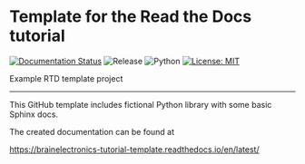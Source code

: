 # Template for the Read the Docs tutorial

[![Documentation Status](https://readthedocs.org/projects/brainelectronics-tutorial-template/badge/?version=latest)](https://brainelectronics-tutorial-template.readthedocs.io/en/latest/?badge=latest)
![Release](https://img.shields.io/github/v/release/brainelectronics/rtd-tutorial-template?include_prereleases&color=success)
![Python](https://img.shields.io/badge/python3-Ok-green.svg)
[![License: MIT](https://img.shields.io/badge/License-MIT-yellow.svg)](https://opensource.org/licenses/MIT)

Example RTD template project

---------------

This GitHub template includes fictional Python library
with some basic Sphinx docs.

The created documentation can be found at

https://brainelectronics-tutorial-template.readthedocs.io/en/latest/
